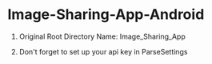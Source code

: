 # Image-Sharing-App-Android

1. Original Root Directory Name: Image_Sharing_App

2. Don't forget to set up your api key in ParseSettings
